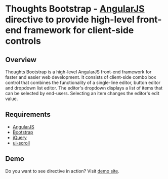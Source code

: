 # Thoughts Bootstrap - [AngularJS](https://angularjs.org/) directive to provide high-level front-end framework for client-side controls

Overview
--------
Thoughts Bootstrap is a high-level AngularJS front-end framework for faster and easier web development. It consists of client-side combo box control that combines the functionality of a single-line editor, button editor and dropdown list editor. The editor's dropdown displays a list of items that can be selected by end-users. Selecting an item changes the editor's edit value.

Requirements
------------
  * [AngularJS](https://ajax.googleapis.com/ajax/libs/angularjs/1.7.4/angular.js)
  * [Bootstrap](https://getbootstrap.com/docs/3.3/getting-started)
  * [jQuery](https://ajax.googleapis.com/ajax/libs/jquery/3.3.1/jquery.js)
  * [ui-scroll](https://rawgit.com/angular-ui/ui-scroll/master/dist/ui-scroll.js)

Demo
----
Do you want to see directive in action? Visit [demo site](https://next.plnkr.co/edit/o9yJReIw8HGEvbhAMd0r?preview).
